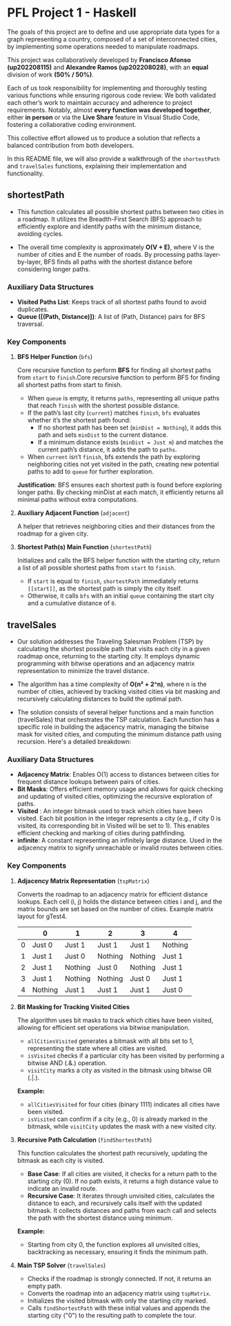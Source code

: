 # PFL Project 1 - Haskell

The goals of this project are to define and use appropriate data types for a
graph representing a country, composed of a set of interconnected cities, by implementing some operations needed to manipulate roadmaps.

This project was collaboratively developed by **Francisco Afonso (up202208115)**  and **Alexandre Ramos (up202208028)**, with an **equal** division of work **(50% / 50%)**. 

Each of us took responsibility for implementing and thoroughly testing various functions while ensuring rigorous code review. We both validated each other’s work to maintain accuracy and adherence to project requirements. Notably, almost **every function was developed together**, either **in person** or via the **Live Share** feature in Visual Studio Code, fostering a collaborative coding environment.

This collective effort allowed us to produce a solution that reflects a balanced contribution from both developers.

In this README file, we will also provide a walkthrough of the `shortestPath` and `travelSales` functions, explaining their implementation and functionality.

## shortestPath

- This function calculates all possible shortest paths between two cities in a roadmap. It utilizes the Breadth-First Search (BFS) approach to efficiently explore and identify paths with the minimum distance, avoiding cycles.

- The overall time complexity is approximately **O(V + E)**, where V is the number of cities and E the number of roads. By processing paths layer-by-layer, BFS finds all paths with the shortest distance before considering longer paths.

### Auxiliary Data Structures

- **Visited Paths List**: Keeps track of all shortest paths found to avoid duplicates.
- **Queue ([(Path, Distance)])**: A list of (Path, Distance) pairs for BFS traversal.

### Key Components

1. **BFS Helper Function** (`bfs`)

    Core recursive function to perform **BFS** for finding all shortest paths from `start` to `finish`.Core recursive function to perform BFS for finding all shortest paths from start to finish.

    - When `queue` is empty, it returns `paths`, representing all unique paths that reach `finish` with the shortest possible distance.
    - If the path’s last city (`current`) matches `finish`, `bfs` evaluates whether it’s the shortest path found:
        - If no shortest path has been set (`minDist = Nothing`), it adds this path and sets `minDist` to the current distance.
        - If a minimum distance exists (`minDist = Just m`) and matches the current path’s distance, it adds the path to `paths`.
    - When `current` isn’t `finish`, bfs extends the path by exploring neighboring cities not yet visited in the path, creating new potential paths to add to `queue` for further exploration.

    **Justification**: BFS ensures each shortest path is found before exploring longer paths. By checking minDist at each match, it efficiently returns all minimal paths without extra computations.

2. **Auxiliary Adjacent Function** (`adjacent`)

    A helper that retrieves neighboring cities and their distances from the roadmap for a given city.

3. **Shortest Path(s) Main Function** (`shortestPath`)

    Initializes and calls the BFS helper function with the starting city, return a list of all possible shortest paths from `start` to `finish`.

    - If `start` is equal to `finish`, `shortestPath` immediately returns `[[start]]`, as the shortest path is simply the city itself.
    - Otherwise, it calls `bfs` with an initial `queue` containing the start city and a cumulative distance of `0`.


## travelSales

- Our solution addresses the Traveling Salesman Problem (TSP) by calculating the shortest possible path that visits each city in a given roadmap once, returning to the starting city. It employs dynamic programming with bitwise operations and an adjacency matrix representation to minimize the travel distance.

- The algorithm has a time complexity of **O(n² + 2^n)**, where n is the number of cities, achieved by tracking visited cities via bit masking and recursively calculating distances to build the optimal path.

- The solution consists of several helper functions and a main function (travelSales) that orchestrates the TSP calculation. Each function has a specific role in building the adjacency matrix, managing the bitwise mask for visited cities, and computing the minimum distance path using recursion. Here's a detailed breakdown:

### Auxiliary Data Structures

- **Adjacency Matrix**: Enables O(1) access to distances between cities for frequent distance lookups between pairs of cities.
- **Bit Masks**: Offers efficient memory usage and allows for quick checking and updating of visited cities, optimizing the recursive exploration of paths.
- **Visited** : An integer bitmask used to track which cities have been visited. Each bit position in the integer represents a city (e.g., if city 0 is visited, its corresponding bit in Visited will be set to 1). This enables efficient checking and marking of cities during pathfinding.
- **infinite**: A constant representing an infinitely large distance. Used in the adjacency matrix to signify unreachable or invalid routes between cities.

### Key Components

1. **Adjacency Matrix Representation** (`tspMatrix`)

    Converts the roadmap to an adjacency matrix for efficient distance lookups.
    Each cell (i, j) holds the distance between cities i and j, and the matrix bounds are set based on the number of cities.
    Example matrix layout for gTest4.

    |    |   0    |    1    |    2    |    3    |    4    |
    |----|--------|---------|---------|---------|---------|
    |  0 | Just 0 | Just 1  | Just 1  | Just 1  | Nothing |
    |  1 | Just 1 | Just 0  | Nothing | Nothing | Just 1  |
    |  2 | Just 1 | Nothing | Just 0  | Nothing | Just 1  |
    |  3 | Just 1 | Nothing | Nothing | Just 0  | Just 1  |
    |  4 | Nothing| Just 1  | Just 1  | Just 1  | Just 0  |


2. **Bit Masking for Tracking Visited Cities**

     The algorithm uses bit masks to track which cities have been visited, allowing for efficient set operations via bitwise manipulation.
    - `allCitiesVisited`  generates a bitmask with all bits set to 1, representing the state where all cities are visited.
    - `isVisited` checks if a particular city has been visited by performing a bitwise AND (.&.) operation.
    - `visitCity` marks a city as visited in the bitmask using bitwise OR (.|.).
    
    **Example:**

    - `allCitiesVisited` for four cities (binary 1111) indicates all cities have been visited.
    - `isVisited` can confirm if a city (e.g., 0) is already marked in the bitmask, while `visitCity` updates the mask with a new visited city.

3. **Recursive Path Calculation** (`findShortestPath`)

    This function calculates the shortest path recursively, updating the bitmask as each city is visited.

    - **Base Case**: If all cities are visited, it checks for a return path to the starting city (0). If no path exists, it returns a high distance value to indicate an invalid route.
    - **Recursive Case**: It iterates through unvisited cities, calculates the distance to each, and recursively calls itself with the updated bitmask. It collects distances and paths from each call and selects the path with the shortest distance using minimum.
    
    **Example:**

    - Starting from city 0, the function explores all unvisited cities, backtracking as necessary, ensuring it finds the minimum path.

4. **Main TSP Solver** (`travelSales`)

    - Checks if the roadmap is strongly connected. If not, it returns an empty path.
    - Converts the roadmap into an adjacency matrix using `tspMatrix`.
    - Initializes the visited bitmask with only the starting city marked.
    - Calls `findShortestPath` with these initial values and appends the starting city ("0") to the resulting path to complete the tour.



